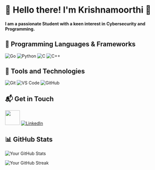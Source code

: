 # 👋 Hello there! I'm Krishnamoorthi 👋

#### I am a passionate Student with a keen interest in Cybersecurity and Programming.

## 🚀 Programming Languages & Frameworks

![Go](https://img.shields.io/badge/-Go-00ADD8?logo=go&logoColor=white&style=flat-square)
![Python](https://img.shields.io/badge/-Python-306998?logo=python&logoColor=white&style=flat-square)
![C](https://img.shields.io/badge/-C-00599C?logo=C&logoColor=white&style=flat-square)
![C++](https://img.shields.io/badge/-C%2B%2B-00599C?logo=C%2B%2B&logoColor=white&style=flat-square)

## 🚀 Tools and Technologies

![Git](https://img.shields.io/badge/-Git-F05032?logo=git&logoColor=white&style=flat-square)
![VS Code](https://img.shields.io/badge/-VS%20Code-007ACC?logo=visual-studio-code&logoColor=white&style=flat-square)
![GitHub](https://img.shields.io/badge/-GitHub-181717?logo=github&logoColor=white&style=flat-square)

## 📬 Get in Touch

<a href="mailto:p.l.krishnamoorthy@gmail.com"><img height="48" width="48" src="https://i.ibb.co/vD0fmh5/iconizer-icons8-gmail.png" ></a>
<a href="https://www.linkedin.com/in/krishnamoorthi-p-l-3307bb28a/">![LinkedIn](https://skillicons.dev/icons?i=linkedin)</a>


## 📊 GitHub Stats

![Your GitHub Stats](https://github-readme-stats.vercel.app/api?username=Kr1shna02&show_icons=true&count_private=true&hide_title=true&hide=prs&theme=radical&border_radius=10)

![Your GitHub Streak](https://github-readme-streak-stats.herokuapp.com/?user=Kr1shna02&theme=radical&border_radius=10)    


